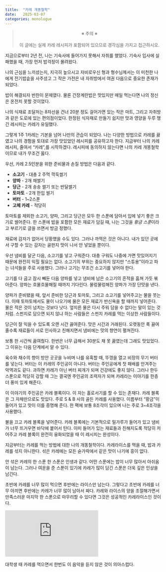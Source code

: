 ```yaml
---
title:  "카레 개똥철학"
date:   2025-03-07
categories: monologue
---
```


> <center>※ 주의 ※<center><br>이 글에는 실제 카레 레시피가 포함되어 있으므로 경각심을 가지고 접근하시오.

지금으로부터 2년 전, 나는 기숙사에 들어가지 못해서 자취를 했었다.
기숙사 입사에 실패했을 때, 가장 먼저 밥걱정이 몰려왔다.

나의 근심을 느끼셨는지, 지극히 높으시고 자비로우신 형과 형수님께서는 이 미천한 나에게 전기밥솥을 사주셨고 그 작은 가전은 내 자취방에서 여권 다음으로 중요한 존재가 되었다.

밥이 해결되자 반찬이 문제였다.
물론 간장계란밥은 맛있지만 매일 먹는다면 나의 정신은 온전치 못할 것이었다.

나의 식재료 조달처는 8차선을 건너 20분 정도 걸어가면 있는 작은 마트, 그리고 자취방과 같은 도로에 있는 편의점이었다.
한정된 식자재로 만들기 쉽지만 맛과 영양을 두루 챙긴 레시피는 카레가 유일했다.

그렇게 1주 1카레는 기본을 넘어 나만의 관습이 되었다.
나는 다양한 방법으로 카레를 끓였고 나의 경험을 토대로 가장 맛있었던 레시피를 공유하고자 한다.
지금부터 나의 카레 레시피, 줄여서 “카레”,를 시작하겠다.
레시피에 동의하지 않는다면 나의 카레 개똥철학이므로 내가 무조건 옳다.

우선, 카레 2.5인분을 위한 준비물과 손질 방법은 다음과 같다.

- **소고기** - 대충 2 주먹 깍둑썰기
- **양파** - 2개 채썰기
- **당근** - 2개 송송 썰기 또는 반달썰기
- **토마토** - 2개 한입 썰기
- **버터** - 1~2스푼
- **고체 카레** - 적당히

토마토를 제외한 소고기, 양파, 그리고 당근은 모두 한 스푼에 담아서 입에 넣기 좋은 크기로 썰어준다.
한 스푼에 밥을 포함한 모든 재료가 담길 때, 나는 그것을 *황금 스푼*이라고 부르기로 글을 쓰면서 방금 정했다.

재료에 감자가 없어서 당황했을 수도 있다.
그러나 까먹은 것은 아니다.
내가 있던 곳에서 구할 수 있는 감자는 골판지 맛이 나서 안 넣었을 뿐이다.

우선 냄비를 달군 다음, 소고기를 넣고 구워준다.
대충 구워도 나중에 가면 맛있어지기 때문에 완전히 익힐 필요는 없다.
소고기의 부위는 중요하지 않지만 “스튜용”이라고 파는 녀석들을 주로 사용했다.
그러나 고기는 무조건 소고기를 넣어야 한다.

고기를 다 굽고 잠시 빼둔 다음 양파를 넣고 냄비에 남은 소고기의 흔적을 훔쳐 가듯 볶아준다.
양파는 흐물흐물해질 때까지 기다린다.
물렁물렁해진 양파가 가장 단맛을 낸다.

양파가 준비됐을 때, 앞서 준비한 당근과 토마토, 그리고 소고기를 넣어주고는 물을 붓는다.
이때 토마토에서도 물이 나오기에 물은 모든 재료가 반신욕을 할 때까지 넣어준다.
물은 적은 것이 넘치는 것보다 낫다.
엎지른 물은 다시 주워 담을 수 없다는 말이 있는 것처럼.
스펀지로 담으면 되지 않냐 하는 사람들은 스펀지 카레를 먹는 이상한 사람들이다.

당근이 잘 익을 수 있도록 오랜 시간 끓여준다.
맛은 시간과 거래된다.
오랫동안 푹 끓여줄수록 재료들이 서로 인사하고 친해지면서 냄비에는 맛의 향연이 펼쳐진다.

보통 한 시간씩 끓여줬다.
한번은 너무 급해서 30분도 채 못 끓였는데 그래도 맛있었다.
그 이유는 다음 단계에서 알 수 있다.

육수와 채수의 향이 방안 곳곳을 누비며 나를 유혹할 때, 뚜껑을 열고 비장의 무기 버터를 넣는다.
버터는 이 카레의 주인공이 아니다.
버터는 주인공에게 첫 패배를 안겨주는 악역과도 같다.
과하면 카레가 아닌 버터 찌개가 되며 건강에도 좋지 않다.
그러나 한두 스푼으로 적당히 강할 때 그는 결국엔 주인공의 조력자가 되며 카레라는 이야기를 한층 더 풍미 있게 해준다.

이 이야기의 주인공은 카레 블록이다.
이 자는 홀로서기를 할 수 있는 존재다.
카레 블록은 그 자체만으로도 맛있다.
주로 S & B 사의 골든 카레를 사용했다.
이름부터 “황금”이 들어가 있고 맛이 이를 증명해 준다.
한 팩에 보통 8조각이 있으며 나는 주로 3~4조각을 사용했다.

불을 끄고 카레 블록을 넣어준다.
카레 블록에는 기본적으로 밀가루가 들어가 있고 냄비가 너무 뜨거우면 바닥에 붙어서 탄다.
이미 들어가 있는 재료들과 친해지도록 적당히 저어주고 카레 블록이 완전히 융화되었을 때 이 레시피는 완성이다.

지금부터는 카레를 먹는 방법에 대한 나의 개똥철학이다.
카레라이스를 먹을 때, 밥과 카레를 섞지 아니한다.
섞은 카레에는 모든 숟가락에서 같은 맛이 나기에 흥이 없다.

안 섞은 카레의 한 스푼 한 스푼은 인생과 같다.
어떤 스푼에는 밥이 너무 많아서 아쉬움이 남는다.
그러나 여운을 준 스푼이 있기에 카레가 많이 담긴 스푼은 더욱 깊은 인상을 남긴다.

초반에 카레를 너무 많이 먹으면 후반에는 라이스만 남는다.
그렇다고 초반에 카레를 너무 아끼면 후반에는 카레가 너무 많이 남아서 짜다.
카레와 라이스의 양을 조절해가면서 만족스러운 마지막 한 스푼으로 마무리할 수 있다면 그것은 성공적인 카레라이스인 것이다.

<div class="iframe-container">
    <iframe class="iframe-body" src="https://www.youtube.com/embed/ao58vQDMVlQ?si=bsuvR35_63wTT_TC" title="YouTube video player" frameborder="0" allow="accelerometer; autoplay; clipboard-write; encrypted-media; gyroscope; picture-in-picture; web-share" referrerpolicy="strict-origin-when-cross-origin" allowfullscreen></iframe>
</div>

대학생 때 카레를 먹으면서 한번도 이 음악을 듣지 않은 것이 의아스럽다.
